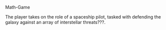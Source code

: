 Math-Game

The player takes on the role of a spaceship pilot, tasked with defending the galaxy against an array of interstellar threats???.
